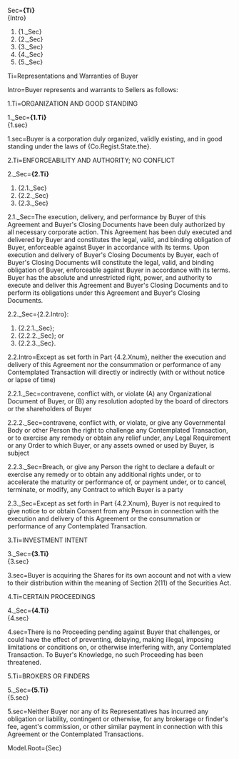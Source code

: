 Sec=<b>{Ti}</b></br>{Intro}<ol><li>{1._Sec}</li><li>{2._Sec}</li><li>{3._Sec}</li><li>{4._Sec}</li><li>{5._Sec}</li></ol>

Ti=Representations and Warranties of Buyer

Intro=Buyer represents and warrants to Sellers as follows:

1.Ti=ORGANIZATION AND GOOD STANDING

1._Sec=<b>{1.Ti}</b></br>{1.sec}

1.sec=Buyer is a corporation duly organized, validly existing, and in good standing under the laws of {Co.Regist.State.the}.

2.Ti=ENFORCEABILITY AND AUTHORITY; NO CONFLICT

2._Sec=<b>{2.Ti}</b></br><ol><li>{2.1._Sec}</li><li>{2.2._Sec}</li><li>{2.3._Sec}</li></ol>

2.1._Sec=The execution, delivery, and performance by Buyer of this Agreement and Buyer's Closing Documents have been duly authorized by all necessary corporate action.  This Agreement has been duly executed and delivered by Buyer and constitutes the legal, valid, and binding obligation of Buyer, enforceable against Buyer in accordance with its terms.  Upon execution and delivery of Buyer's Closing Documents by Buyer, each of Buyer's Closing Documents will constitute the legal, valid, and binding obligation of Buyer, enforceable against Buyer in accordance with its terms.  Buyer has the absolute and unrestricted right, power, and authority to execute and deliver this Agreement and Buyer's Closing Documents and to perform its obligations under this Agreement and Buyer's Closing Documents.

2.2._Sec={2.2.Intro}:<br><ol><li>{2.2.1._Sec};</li><li>{2.2.2._Sec}; or</li><li>{2.2.3._Sec}.</li></ol>

2.2.Intro=Except as set forth in Part {4.2.Xnum}, neither the execution and delivery of this Agreement nor the consummation or performance of any Contemplated Transaction will directly or indirectly (with or without notice or lapse of time)

2.2.1._Sec=contravene, conflict with, or violate (A) any Organizational Document of Buyer, or (B) any resolution adopted by the board of directors or the shareholders of Buyer

2.2.2._Sec=contravene, conflict with, or violate, or give any Governmental Body or other Person the right to challenge any Contemplated Transaction, or to exercise any remedy or obtain any relief under, any Legal Requirement or any Order to which Buyer, or any assets owned or used by Buyer, is subject

2.2.3._Sec=Breach, or give any Person the right to declare a default or exercise any remedy or to obtain any additional rights under, or to accelerate the maturity or performance of, or payment under, or to cancel, terminate, or modify, any Contract to which Buyer is a party

2.3._Sec=Except as set forth in Part {4.2.Xnum}, Buyer is not required to give notice to or obtain Consent from any Person in connection with the execution and delivery of this Agreement or the consummation or performance of any Contemplated Transaction.

3.Ti=INVESTMENT INTENT

3._Sec=<b>{3.Ti}</b></br>{3.sec}

3.sec=Buyer is acquiring the Shares for its own account and not with a view to their distribution within the meaning of Section 2(11) of the Securities Act.

4.Ti=CERTAIN PROCEEDINGS

4._Sec=<b>{4.Ti}</b></br>{4.sec}

4.sec=There is no Proceeding pending against Buyer that challenges, or could have the effect of preventing, delaying, making illegal, imposing limitations or conditions on, or otherwise interfering with, any Contemplated Transaction.  To Buyer's Knowledge, no such Proceeding has been threatened.

5.Ti=BROKERS OR FINDERS

5._Sec=<b>{5.Ti}</b></br>{5.sec}

5.sec=Neither Buyer nor any of its Representatives has incurred any obligation or liability, contingent or otherwise, for any brokerage or finder's fee, agent's commission, or other similar payment in connection with this Agreement or the Contemplated Transactions.

Model.Root={Sec}
